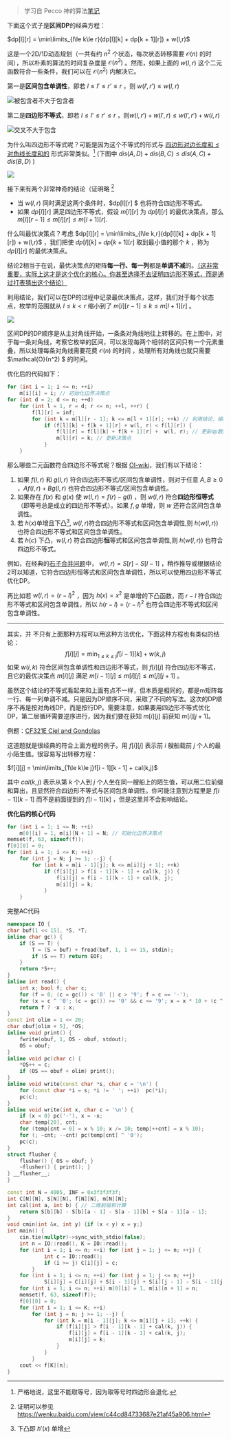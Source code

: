 > 学习自 Pecco 神的算法[笔记](https://zhuanlan.zhihu.com/p/398419302)

下面这个式子是**区间DP**的经典方程：

$dp[l][r] = \min\limits_{l\le k\le r}(dp[l][k] + dp[k + 1][r]) + w(l,r)$ 

这是一个2D/1D动态规划（一共有约 $n^2$ 个状态，每次状态转移需要 $\mathcal{O}(n)$ 的时间），所以朴素的算法的时间复杂度是 $\mathcal{O}(n^3)$  。然而，如果上面的 $w(l,r)$ 这个二元函数符合一些条件，我们可以在 $\mathcal{O}(n^2)$ 内解决它。

第一是**区间包含单调性**，即若 $l \le l’ \le r’ \le r$ ，则 $w(l’,r’)\le w(l,r)$ 

![被包含者不大于包含者](https://gitee.com/riotian/blogimage/raw/master/img/20210817151935.jpg)



第二是**四边形不等式**，即若 $l \le l’\le r’ \le r$ ，则$w(l,r') + w(l',r) \le w(l’,r’)+ w(l,r)$

![交叉不大于包含](https://cdn.jsdelivr.net/gh/RivTian/Blogimg/img/20210817194554.jpg)

为什么叫四边形不等式呢？可能是因为这个不等式的形式与 <u>四边形对边长度和 $≤$ 对角线长度和的</u> 形式非常类似。[^1] (下图中 $dis(A,D) + dis(B,C) \le dis(A,C) + dis(B,D)$ )

![](https://cdn.jsdelivr.net/gh/RivTian/Blogimg/img/20210817194936.jpg)



接下来有两个非常神奇的结论（证明略 [^2]

* 当 $w(l,r)$ 同时满足这两个条件时，$dp[l][r] $ 也将符合四边形不等式。
* 如果 $dp[l][r]$ 满足四边形不等式，假设 $m[l][r]$ 为 $dp[l][r]$ 的最优决策点，那么 $m[l][r - 1] \le m[l][r] \le m[l + 1][r]$.

什么叫最优决策点？考虑 $dp[l][r] = \min\limits_{l\le k,r}(dp[l][k] + dp[k + 1][r]) + w(l,r)$ ，我们把使 $dp[l][k] + dp[k + 1][r]$ 取到最小值的那个 $k$ ，称为 $dp[l][r]$ 的最优决策点。

结论2相当于在说，最优决策点的矩阵**每一行、每一列**都是**单调不减**的。<u>（这非常重要，实际上这才是这个优化的核心。你甚至选择不去证明四边形不等式，而是通过打表猜出这个结论）</u>

利用结论，我们可以在DP的过程中记录最优决策点，这样，我们对于每个状态点，枚举的范围就从 $l\le k < r$ 缩小到了 $m[l][r- 1]\le k\le m[l + 1][r]$ 。

![](https://cdn.jsdelivr.net/gh/RivTian/Blogimg/img/20210817195906.jpg)

区间DP的DP顺序是从主对角线开始，一条条对角线地往上转移的。在上图中，对于每一条对角线，考察它枚举的区间，可以发现每两个相邻的区间只有一个元素重叠，所以处理每条对角线需要花费 $\mathcal{O}(n)$ 的时间 ，处理所有对角线也就只需要 $\mathcal{O}(n^2)  $ 的时间。

优化后的代码如下：

```cpp
for (int i = 1; i <= n; ++i)
    m[i][i] = i; // 初始化边界决策点
for (int d = 2; d <= n; ++d)
    for (int l = 1, r = d; r <= n; ++l, ++r) {
        f[l][r] = inf;
        for (int k = m[l][r - 1]; k <= m[l + 1][r]; ++k) // 利用结论，缩小了枚举范围
            if (f[l][k] + f[k + 1][r] + w(l, r) < f[l][r]) {
                f[l][r] = f[l][k] + f[k + 1][r] +  w(l, r); // 更新dp数组
                m[l][r] = k; // 更新决策点
            }
    }
```

那么哪些二元函数符合四边形不等式呢？根据 [OI-wiki](https://link.zhihu.com/?target=https%3A//oi-wiki.org/dp/opt/quadrangle/)，我们有以下结论：

1. 如果 $f(l,r)$ 和 $g(l,r)$  符合四边形不等式/区间包含单调性，则对于任意 $A,B\ge 0$ ，$Af(l,r) + Bg(l,r)$ 也符合四边形不等式/区间包含单调性。
2. 如果存在 $f(x)$   和 $g(x)$  使 $w(l,r) = f(r) - g(l)$ ，则 $w(l,r)$ 符合**四边形恒等式**（即等号总是成立的四边形不等式）。如果 $f,g$ 单增，则 $w$​  还符合区间包含单调性。
3. 若 $h(x)$​ 单增且下凸[^3], $w(l,r)$​ 符合四边形不等式和区间包含单调性,则 $h(w(l,r))$​ 也符合四边形不等式和区间包含单调性。
4. 若 $h(c)$ 下凸，$w(l,r)$ 符合四边形**恒**等式和区间包含单调性,则 $h(w(l,r))$ 也符合四边形不等式。

例如，在经典的[石子合并问题](https://www.cnblogs.com/RioTian/p/15081277.html)中， $w(l,r) = S[r] - S[l - 1]$  ，稍作推导或根据结论2可以知道，它符合四边形恒等式和区间包含单调性，所以可以使用四边形不等式优化DP。

再比如若 $w(l,r) = (r - l)^2$  ，因为 $h(x) = x^2$ 是单增的下凸函数，而 $r - l$ 符合四边形不等式和区间包含单调性，所以 $h(r - l) = (r - l)^2$ 也符合四边形不等式和区间包含单调性。

---

其实，并 不只有上面那种方程可以用这种方法优化，下面这种方程也有类似的结论：
$$
f[i][j] = \min_{1\le k\le j} f[i - 1][k] + w(k,j)
$$
如果 $w(i,k)$  符合区间包含单调性和四边形不等式，则  $f[i][j]$ 符合四边形不等式，且它的最优决策点 $m[i][j]$ 满足 $m[i - 1][j] \le m[i][j] \le m[j][j + 1]$ 。

虽然这个结论的不等式看起来和上面有点不一样，但本质是相同的，都是m矩阵每一行、每一列单调不减。只是因为DP顺序不同，采取了不同的写法。这次的DP顺序不再是按对角线DP，而是按行DP。需要注意，如果要用四边形不等式优化DP，第二层循环需要逆序进行，因为我们要在获知 $m[i][j]$ 前获知 $m[i][j + 1]$。

例题：[CF321E Ciel and Gondolas](https://link.zhihu.com/?target=https%3A//codeforces.com/contest/321/problem/E)

这道题就是很经典的符合上面方程的例子。用 $f[i][j]$ 表示前 $i$ 艘船载前 $j$ 个人的最小陌生值。很容易写出转移方程：

$f[i][j] = \min\limits_{1\le k\le j}f[i - 1][k - 1] + cal(k,j)$​

其中 $cal(k,j)$ 表示从第 $k$ 个人到 $j$ 个人坐在同一艘船上的陌生值，可以用二位前缀和算出，且显然符合四边形不等式与区间包含单调性。你可能注意到方程里是 $f[i - 1][k - 1]$ 而不是前面提到的 $f[i - 1][k]$ ，但是这里并不会影响结论。

**优化后的核心代码**

```cpp
for (int i = 1; i <= N; ++i)
    m[0][i] = 1, m[i][N + 1] = N; // 初始化边界决策点
memset(f, 63, sizeof(f));
f[0][0] = 0;
for (int i = 1; i <= K; ++i)
    for (int j = N; j >= 1; --j) {
        for (int k = m[i - 1][j]; k <= m[i][j + 1]; ++k)
            if (f[i][j] > f[i - 1][k - 1] + cal(k, j)) {
                f[i][j] = f[i - 1][k - 1] + cal(k, j);
                m[i][j] = k;
            }
    }
```

完整AC代码

```cpp
namespace IO {
char buf[1 << 15], *S, *T;
inline char gc() {
    if (S == T) {
        T = (S = buf) + fread(buf, 1, 1 << 15, stdin);
        if (S == T) return EOF;
    }
    return *S++;
}
inline int read() {
    int x; bool f; char c;
    for (f = 0; (c = gc()) < '0' || c > '9'; f = c == '-');
    for (x = c ^ '0'; (c = gc()) >= '0' && c <= '9'; x = x * 10 + (c ^ '0'));
    return f ? -x : x;
}
const int olim = 1 << 20;
char obuf[olim + 5], *OS;
inline void print() {
    fwrite(obuf, 1, OS - obuf, stdout);
    OS = obuf;
}
inline void pc(char c) {
    *OS++ = c;
    if (OS == obuf + olim) print();
}
inline void write(const char *s, char c = '\n') {
    for (const char *i = s; *i != ' '; ++i)  pc(*i);
    pc(c);
}
inline void write(int x, char c = '\n') {
    if (x < 0) pc('-'), x = -x;
    char temp[20], cnt;
    for (temp[cnt = 0] = x % 10; x /= 10; temp[++cnt] = x % 10);
    for (; ~cnt; --cnt) pc(temp[cnt] ^ '0');
    pc(c);
}
struct flusher {
    flusher() { OS = obuf; }
    ~flusher() { print(); }
} __flusher__;
}

const int N = 4005, INF = 0x3f3f3f3f;
int C[N][N], S[N][N], f[N][N], m[N][N];
int cal(int a, int b) { // 二维前缀和计算
    return S[b][b] - S[b][a - 1] - S[a - 1][b] + S[a - 1][a - 1];
}
void cmin(int &x, int y) {if (x < y) x = y;}
int main() {
    cin.tie(nullptr)->sync_with_stdio(false);
    int n = IO::read(), K = IO::read();
    for (int i = 1; i <= n; ++i) for (int j = 1; j <= n; ++j) {
            int c = IO::read();
            if (i >= j) C[i][j] = c;
        }
    for (int i = 1; i <= n; ++i) for (int j = 1; j <= n; ++j)
            S[i][j] = C[i][j] + S[i - 1][j] + S[i][j - 1] - S[i - 1][j - 1];
    for (int i = 1; i <= n; ++i) m[0][i] = 1, m[i][n + 1] = n;
    memset(f, 63, sizeof(f));
    f[0][0] = 0;
    for (int i = 1; i <= K; ++i)
        for (int j = n; j >= 1; --j) {
            for (int k = m[i - 1][j]; k <= m[i][j + 1]; ++k) {
                if (f[i][j] > f[i - 1][k - 1] + cal(k, j)) {
                    f[i][j] = f[i - 1][k - 1] + cal(k, j);
                    m[i][j] = k;
                }
            }
        }
    cout << f[K][n];
}
```



[^1]:  严格地说，这里不能取等号，因为取等号时四边形会退化.
[^2]:证明可以参见 https://wenku.baidu.com/view/c44cd84733687e21af45a906.html  
[^3]:下凸即 $h'(x)$​ 单增
